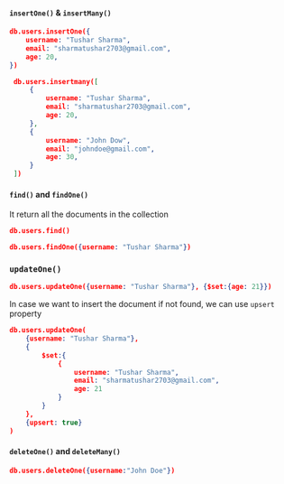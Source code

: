 
#### `insertOne()` & `insertMany()`
 ```JSON
 db.users.insertOne({
	 username: "Tushar Sharma",
	 email: "sharmatushar2703@gmail.com",
	 age: 20,
 })
```

```json
 db.users.insertmany([
	 {
		 username: "Tushar Sharma",
		 email: "sharmatushar2703@gmail.com",
		 age: 20,
	 },
	 {
		 username: "John Dow",
		 email: "johndoe@gmail.com",
		 age: 30,
	 }
 ])
```

#### `find()` and `findOne()`
It return all the documents in the collection
```json
db.users.find()
```

```json
db.users.findOne({username: "Tushar Sharma"})
```

### `updateOne()`
```json
db.users.updateOne({username: "Tushar Sharma"}, {$set:{age: 21}})
```
In case we want to insert the document if not found, we can use `upsert` property
```json
db.users.updateOne(
	{username: "Tushar Sharma"}, 
	{
		$set:{
			{
				username: "Tushar Sharma",
				email: "sharmatushar2703@gmail.com",
				age: 21
			}
		}
	},
	{upsert: true}
)
```


#### `deleteOne()` and `deleteMany()`
```json
db.users.deleteOne({username:"John Doe"})
```